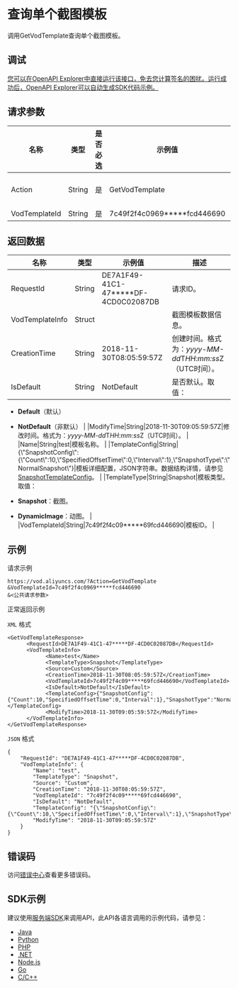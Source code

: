# 查询单个截图模板

调用GetVodTemplate查询单个截图模板。

## 调试

[您可以在OpenAPI Explorer中直接运行该接口，免去您计算签名的困扰。运行成功后，OpenAPI Explorer可以自动生成SDK代码示例。](https://api.aliyun.com/#product=vod&api=GetVodTemplate&type=RPC&version=2017-03-21)

## 请求参数

|名称|类型|是否必选|示例值|描述|
|--|--|----|---|--|
|Action|String|是|GetVodTemplate|系统规定参数。取值：**GetVodTemplate**。 |
|VodTemplateId|String|是|7c49f2f4c0969\*\*\*\*\*fcd446690|截图模板ID。 |

## 返回数据

|名称|类型|示例值|描述|
|--|--|---|--|
|RequestId|String|DE7A1F49-41C1-47\*\*\*\*\*DF-4CD0C02087DB|请求ID。 |
|VodTemplateInfo|Struct| |截图模板数据信息。 |
|CreationTime|String|2018-11-30T08:05:59:57Z|创建时间。格式为：*yyyy-MM-dd*T*HH:mm:ss*Z（UTC时间）。 |
|IsDefault|String|NotDefault|是否默认。取值：

 -   **Default**（默认）
-   **NotDefault**（非默认） |
|ModifyTime|String|2018-11-30T09:05:59:57Z|修改时间。格式为：*yyyy-MM-dd*T*HH:mm:ss*Z（UTC时间）。 |
|Name|String|test|模板名称。 |
|TemplateConfig|String|\{\\"SnapshotConfig\\":\{\\"Count\\":10,\\"SpecifiedOffsetTime\\":0,\\"Interval\\":1\},\\"SnapshotType\\":\\"NormalSnapshot\\"\}|模板详细配置，JSON字符串。数据结构详情，请参见[SnapshotTemplateConfig](~~98618~~)。 |
|TemplateType|String|Snapshot|模板类型。取值：

 -   **Snapshot**：截图。
-   **DynamicImage**：动图。 |
|VodTemplateId|String|7c49f2f4c09\*\*\*\*\*69fcd446690|模板ID。 |

## 示例

请求示例

```
https://vod.aliyuncs.com/?Action=GetVodTemplate
&VodTemplateId=7c49f2f4c0969*****fcd446690
&<公共请求参数>
```

正常返回示例

`XML` 格式

```
<GetVodTemplateResponse>
      <RequestId>DE7A1F49-41C1-47*****DF-4CD0C02087DB</RequestId>
      <VodTemplateInfo>
            <Name>test</Name>
            <TemplateType>Snapshot</TemplateType>
            <Source>Custom</Source>
            <CreationTime>2018-11-30T08:05:59:57Z</CreationTime>
            <VodTemplateId>7c49f2f4c09*****69fcd446690</VodTemplateId>
            <IsDefault>NotDefault</IsDefault>
            <TemplateConfig>{"SnapshotConfig":{"Count":10,"SpecifiedOffsetTime":0,"Interval":1},"SnapshotType":"NormalSnapshot"}</TemplateConfig>
            <ModifyTime>2018-11-30T09:05:59:57Z</ModifyTime>
      </VodTemplateInfo>
</GetVodTemplateResponse>
```

`JSON` 格式

```
{
    "RequestId": "DE7A1F49-41C1-47*****DF-4CD0C02087DB",
    "VodTemplateInfo": {
        "Name": "test",
        "TemplateType": "Snapshot",
        "Source": "Custom",
        "CreationTime": "2018-11-30T08:05:59:57Z",
        "VodTemplateId": "7c49f2f4c09*****69fcd446690",
        "IsDefault": "NotDefault",
        "TemplateConfig": "{\"SnapshotConfig\":{\"Count\":10,\"SpecifiedOffsetTime\":0,\"Interval\":1},\"SnapshotType\":\"NormalSnapshot\"}",
        "ModifyTime": "2018-11-30T09:05:59:57Z"
    }
}
```

## 错误码

访问[错误中心](https://error-center.aliyun.com/status/product/vod)查看更多错误码。

## SDK示例

建议使用[服务端SDK](~~101789~~)来调用API，此API各语言调用的示例代码，请参见：

-   [Java](~~61063~~)
-   [Python](~~61054~~)
-   [PHP](~~61069~~)
-   [.NET](~~84750~~)
-   [Node.js](~~101396~~)
-   [Go](~~101411~~)
-   [C/C++](~~101261~~)


